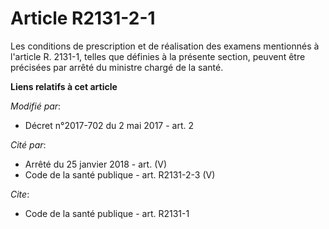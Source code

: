 # Article R2131-2-1

Les conditions de prescription et de réalisation des examens mentionnés à l'article R. 2131-1, telles que définies à la
présente section, peuvent être précisées par arrêté du ministre chargé de la santé.

**Liens relatifs à cet article**

_Modifié par_:

  - Décret n°2017-702 du 2 mai 2017 - art. 2

_Cité par_:

  - Arrêté du 25 janvier 2018 - art. (V)
  - Code de la santé publique - art. R2131-2-3 (V)

_Cite_:

  - Code de la santé publique - art. R2131-1

